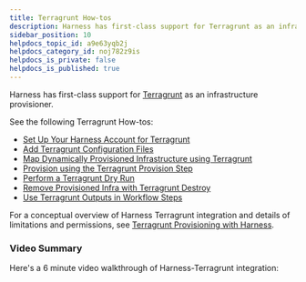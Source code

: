 ```yaml
---
title: Terragrunt How-tos
description: Harness has first-class support for Terragrunt as an infrastructure provisioner. See the following Terragrunt How-tos --  Set Up Your Harness Account for Terragrunt. Add Terragrunt Configuration Files.…
sidebar_position: 10
helpdocs_topic_id: a9e63yqb2j
helpdocs_category_id: noj782z9is
helpdocs_is_private: false
helpdocs_is_published: true
---
```


Harness has first-class support for [Terragrunt](https://terragrunt.gruntwork.io/docs/) as an infrastructure provisioner.

See the following Terragrunt How-tos:

* [Set Up Your Harness Account for Terragrunt](/article/ulhl7sjxva-set-up-your-harness-account-for-terragrunt)
* [Add Terragrunt Configuration Files](/article/mkjxbkglih-add-terragrunt-configuration-files)
* [Map Dynamically Provisioned Infrastructure using Terragrunt](/article/tphb27opry-map-terragrunt-infrastructure)
* [Provision using the Terragrunt Provision Step](/article/jbzxpljhlo-provision-using-the-terragrunt-provision-step)
* [Perform a Terragrunt Dry Run](/article/rbw96hdr1c-perform-a-terragrunt-dry-run)
* [Remove Provisioned Infra with Terragrunt Destroy](/article/1zmz2vtdo2-remove-provisioned-infra-with-terragrunt-destroy)
* [Use Terragrunt Outputs in Workflow Steps](/article/sd6hbtqcbv-use-terragrunt-outputs-in-workflow-steps)

For a conceptual overview of Harness Terragrunt integration and details of limitations and permissions, see [Terragrunt Provisioning with Harness](/article/a6onutvbem-terragrunt-provisioning-with-harness).

### Video Summary

Here's a 6 minute video walkthrough of Harness-Terragrunt integration:

<!-- Video:
https://harness-1.wistia.com/medias/rpv5vwzpxz-->
<docvideo src="https://www.youtube.com/embed/HYSi2LAaYdc?feature=oembed" />


